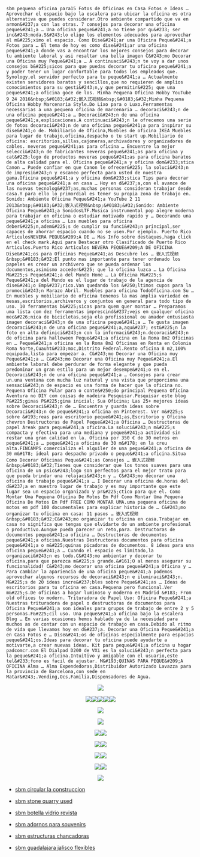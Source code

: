 
```
sbm pequena oficina para15 Fotos de Oficinas en Casa Fotos e Ideas … Aprovechar el espacio bajo la escalera para ubicar la oficina es otra alternativa que puedes considerar.Otro ambiente compartido que va en armon&#237;a con las otras. 7 consejos para decorar una oficina peque&#241;a … Una oficina peque&#241;a no tiene por qu&#233; ser inc&#243;moda.S&#243;lo elige los elementos adecuados para aprovechar al m&#225;ximo el espacio. Como Dise&#241;ar una Oficina Peque&#241;a Fotos para … El tema de hoy es como dise&#241;ar una oficina peque&#241;a donde vas a encontrar los mejores consejos para decorar tu ambiente laboral y asi resaltar una bella imagen C&#243;mo Decorar una Oficina muy Peque&#241;a … A continuaci&#243;n te voy a dar unos consejos b&#225;sicos para que puedas decorar tu oficina peque&#241;a y poder tener un lugar confortable para todos los empleados que. Synology,el servidor perfecto para tu peque&#241;a … Actualmente existen servidores baratos y sencillos,que no requieren de amplios conocimientos para su gesti&#243;n,y que permitir&#225; que una peque&#241;a oficina goce de los. Minha Pequena Oficina Hobby YouTube 9 24 2016&nbsp;&#0183;&#32;嵌入式视频&nbsp;&#0183;&#32;Minha Pequena Oficina Hobby Marcenaria Style.Do Lixo para o Luxo.Ferramentas necessarias a uma pequena oficina de marcenaria … decoraci&#243;n de una oficina peque&#241;a … Decoraci&#243;n de una oficina peque&#241;a,explicaciones.A continuaci&#243;n le ofrecemos una serie de fotos decoraci&#243;n de una oficina peque&#241;a para inspirar su dise&#241;o de. Mobiliario de Oficina,Muebles de oficina IKEA Muebles para lugar de trabajo,oficina,despacho o tu start up.Mobiliario de oficina: escritorios,sillas,cajoneras,archivadores y organizadores de cables. neveras peque&#241;as para oficina … Encuentre la mejor selecci&#243;n de fabricantes neveras peque&#241;as para oficina y cat&#225;logo de productos neveras peque&#241;as para oficina baratos de alta calidad para el. Oficina peque&#241;a y oficina dom&#233;stica Canon … Puede confiar en que Canon le ofrecer&#225; la soluci&#243;n de impresi&#243;n y escaneo perfecta para usted de nuestra gama.Oficina peque&#241;a y oficina dom&#233;stica Tips para decorar una oficina peque&#241;a en casa … Hoy en d&#237;a,con el avance de las nuevas tecnolog&#237;as,muchas personas consideran trabajar desde casa.Y para ello lo primordial es tener su propia zona de trabajo en. Sonido: Ambiente Oficina Peque&#241;a YouTube 2 11 2013&nbsp;&#0183;&#32;嵌入式视频&nbsp;&#0183;&#32;Sonido: Ambiente Oficina Peque&#241;a SonidosLTF.Musica instrumental pop alegre moderna para trabajar en oficina o estudiar motivado rapido y … Decorando una peque&#241;a oficina … Los muebles para oficina deber&#225;n,adem&#225;s de cumplir su funci&#243;n principal,ser capaces de ahorrar espacio cuando no se usen.Por ejemplo. Puerto Rico ArticulosNEVERA PEQUE&#209;A DE … Mas Info sobre destaques,haga click en el check mark.Aqui para Destacar otro Clasificado de Puerto Rico Articulos.Puerto Rico Articulos NEVERA PEQUE&#209;A DE OFICINA Dise&#241;os para Oficinas Peque&#241;as Descubre los … 嵌入式视频&nbsp;&#0183;&#32;El punto mas importante para tener ordenado los papeles es crear un archivero que se pueda ordenar los documentos,asimismo acceder&#225; que la oficina luzca … La Oficina M&#225;s Peque&#241;a del Mundo Home … La Oficina M&#225;s Peque&#241;a del Mundo es el lugar de trabajo de la agencia de dise&#241;o Emp&#237;rico.Van quedando los &#250;ltimos cupos para la promoci&#243;n Marazo Abril. Muebles para oficina TodoOficina.com Su … En muebles y mobiliario de oficina tenemos la mas amplia variedad en mesas,escritorios,archiveros y conjuntos en general para todo tipo de uso. 10 ferramentas b&#225;sicas para quem quer montar … Preparamos uma lista com dez ferramentas imprescind&#237;veis em qualquer oficina mec&#226;nica de bicicletas,seja ela profissional ou amador entusiasta imagen decoraci&#243;n de una oficina peque&#241;a … Te gusta imagen decoraci&#243;n de una oficina peque&#241;a,aqu&#237; est&#225;n la foto en alta definici&#243;n con la informaci&#243;n.decoraci&#243;n de oficina para halloween Peque&#241;a oficina en la Roma 8m2 Oficinas en … Peque&#241;a oficina en la Roma 8m2 Oficinas en Renta en Colonia Roma Norte,Cuauht&#233;moc,Distrito Federal.Rento oficina 8 m2,100% equipada,lista para empezar a. C&#243;mo Decorar una Oficina muy Peque&#241;a … C&#243;mo Decorar una Oficina muy Peque&#241;a.El ambiente laboral debe perdurar de forma elegante y que pueda predominar un gran estilo para un mejor desempe&#241;o en el. Decoraci&#243;n de una oficina peque&#241;a … Consejos para crear un.una ventana con mucha luz natural y una vista que proporciona una sensaci&#243;n de espacio es una forma de hacer que la oficina no. Pequena Oficina Pular para o conte&#250;do principal Pequena Oficina Aventura no DIY com coisas de madeira Pesquisar.Pesquisar este blog P&#225;ginas P&#225;gina inicial; Sua Oficina; Las 25+ mejores ideas sobre Decoraci&#243;n de … Encuentra y guarda ideas sobre Decoraci&#243;n de peque&#241;a oficina en Pinterest. Ver m&#225;s sobre &#193;reas para escritorio peque&#241;as,Escritorio y Oficina chevron Destructoras de Papel Peque&#241;a Oficina … Destructoras de papel Areak para peque&#241;a oficina.La soluci&#243;n m&#225;s compacta y efectiva para una mediana y peque&#241;a actividad sin restar una gran calidad en la. Oficina por 350 € de 30 metros en peque&#241;a … peque&#241;a oficina de 30 m&#178; en la creu alta.FINCAMPS comercializa el alquiler de una peque&#241;a oficina de 30 m&#178; ideal para despacho privado o peque&#241;a oficina.Situa Como Decorar Oficinas Peque&#241;as Consejos … 嵌入式视频&nbsp;&#0183;&#32;Tienes que considerar que los tonos suaves para una oficina de un psic&#243;logo son perfectos para el mejor trato para que pueda brindar una relajaci&#243;n y … C&#243;mo decorar una oficina de trabajo peque&#241;a … I Decorar una oficina de.horas del d&#237;a en nuestro lugar de trabajo y es muy importante que este lugar sea un espacio organizado y pr&#225;ctico para que el. Como Montar Uma Pequena Oficina De Motos Em Pdf Como Montar Uma Pequena Oficina De Motos Em Pdf FREE COMO MONTAR UMA.uma pequena oficina de motos em pdf 100 documentales para explicar historia de … C&#243;mo organizar tu oficina en casa: 11 pasos … 嵌入式视频&nbsp;&#0183;&#32;C&#243;mo organizar tu oficina en casa.Trabajar en casa no significa que tengas que olvidarte de un ambiente profesional o productivo.Aunque pueda parecer un reto,para. Destructoras de documentos peque&#241;a oficina … Destructoras de documentos peque&#241;a oficina.Nuestras Destructoras documentos para oficina peque&#241;a o m&#225;quinas picadoras de documentos. 8 ideas para una oficina peque&#241;a … Cuando el espacio es limitado,la organizaci&#243;n es todo.C&#243;mo ambientar y decorar tu oficina,para que parezca m&#225;s grande.&#161;O al menos asegurar su funcionalidad! C&#243;mo decorar una oficina peque&#241;a Oficina y … Para cambiar la apariencia de una oficina peque&#241;a podemos aprovechar algunos recursos de decoraci&#243;n e iluminaci&#243;n. M&#225;s de 20 ideas incre&#237;bles sobre Peque&#241;as … Ideas de escritorios para tu oficina en casa.Pequena pero funcional.Ver m&#225;s.De oficinas a hogar luminoso y moderno en Madrid &#183; From old offices to modern. Trituradora de Papel Uso: Oficina Peque&#241;a Nuestras trituradora de papel o destructoras de documentos para Oficina Peque&#241;a son ideales para grupos de trabajo de entre 2 y 5 personas.F&#225;cil uso. Una peque&#241;a oficina bajo la escalera Blog … En varias ocasiones hemos hablado ya de la necesidad para muchos as de contar con un espacio de trabajo en casa.Debido al ritmo de vida que llevamos hoy en d&#237;a. Decorar una Oficina Peque&#241;a en Casa Fotos e … Dise&#241;os de oficinas especialmente para espacios peque&#241;os.Ideas para decorar tu oficina puede ayudarte a motivarte,a crear nuevas ideas. Kit para peque&#241;a oficina u hogar padcomcr.com El Dialpad D200 de VXi es la soluci&#243;n perfecta para la peque&#241;a oficina.Intuitivo y amigable con el usuario,este tel&#233;fono es facil de ajustar. M&#193;QUINAS PARA PEQUE&#209;A OFICINA Alma … Alma Expendedoras,Distribuidor Autorizado Lavazza para la provincia de Barcelona,con sede en Matar&#243;.Vending,Ocs,Familia,Dispensadores de Agua. 
```

<div align="center">

<a href="https://es-crusher.shibang-china.com/github&k=sbm+pequena+oficina+para"><img src="https://static.shibang-china.com/es/crusher/logo.jpg"></a>

<a href="https://es-crusher.shibang-china.com/github&k=sbm+pequena+oficina+para"><img src="https://static.shibang-china.com/es/crusher/index.jpg"></a><a href="https://es-crusher.shibang-china.com/material.htmlgithub&k=sbm+pequena+oficina+para"><img src="https://static.shibang-china.com/es/crusher/material.jpg"></a><a href="https://es-crusher.shibang-china.com/application.htmlgithub&k=sbm+pequena+oficina+para"><img src="https://static.shibang-china.com/es/crusher/application.jpg"></a><a href="https://es-crusher.shibang-china.com/aboutus.htmlgithub&k=sbm+pequena+oficina+para"><img src="https://static.shibang-china.com/es/crusher/aboutus.jpg"></a><a href="https://es-crusher.shibang-china.com/contact.htmlgithub&k=sbm+pequena+oficina+para"><img src="https://static.shibang-china.com/es/crusher/contact.jpg"></a>

<a href="https://es-crusher.shibang-china.com/github&k=sbm+pequena+oficina+para"><img src="https://static.shibang-china.com/es/crusher/banner.jpg"></a>

<a href="https://swt.shibang-china.com/github&k=sbm+pequena+oficina+para"><img src="https://static.shibang-china.com/es/crusher/text.jpg"></a>

<a href="https://swt.shibang-china.com/github&k=sbm+pequena+oficina+para"><img src="https://static.shibang-china.com/es/crusher/chat.jpg"></a><a href="https://es-crusher.shibang-china.com/contact.htmlgithub&k=sbm+pequena+oficina+para"><img src="https://static.shibang-china.com/es/crusher/message.jpg"></a>

<a href="https://es-crusher.shibang-china.com/products/pe.htmlgithub&k=sbm+pequena+oficina+para"><img src="https://static.shibang-china.com/es/crusher/pe.jpg"></a><a href="https://es-crusher.shibang-china.com/products/pf.htmlgithub&k=sbm+pequena+oficina+para"><img src="https://static.shibang-china.com/es/crusher/pf.jpg"></a>

<a href="https://es-crusher.shibang-china.com/products/hpt.htmlgithub&k=sbm+pequena+oficina+para"><img src="https://static.shibang-china.com/es/crusher/hpt.jpg"></a><a href="https://es-crusher.shibang-china.com/products/vsi.htmlgithub&k=sbm+pequena+oficina+para"><img src="https://static.shibang-china.com/es/crusher/vsi.jpg"></a>

<a href="https://es-crusher.shibang-china.com/products/klv.htmlgithub&k=sbm+pequena+oficina+para"><img src="https://static.shibang-china.com/es/crusher/klv.jpg"></a><a href="https://es-crusher.shibang-china.com/products/portable.htmlgithub&k=sbm+pequena+oficina+para"><img src="https://static.shibang-china.com/es/crusher/portable.jpg"></a>

<a href="https://swt.shibang-china.com/github&k=sbm+pequena+oficina+para"><img src="https://static.shibang-china.com/es/crusher/case.jpg"></a>

</div>


* [sbm circular la construccion](sbm%20circular%20la%20construccion.md)

* [sbm stone quarry used](sbm%20stone%20quarry%20used.md)

* [sbm botella vidrio revista ](sbm%20botella%20vidrio%20revista%20.md)

* [sbm adornos para souvenirs](sbm%20adornos%20para%20souvenirs.md)

* [sbm estructuras chancadoras ](sbm%20estructuras%20chancadoras%20.md)

* [sbm guadalajara jalisco flexibles](sbm%20guadalajara%20jalisco%20flexibles.md)